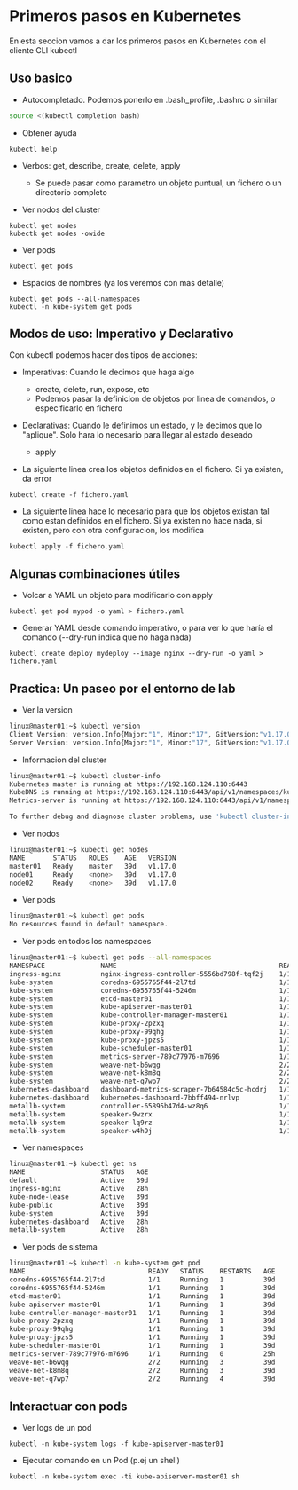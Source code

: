 # Primeros pasos en Kubernetes

En esta seccion vamos a dar los primeros pasos en Kubernetes con el cliente CLI kubectl

## Uso basico

  * Autocompletado. Podemos ponerlo en .bash_profile, .bashrc o similar

```bash
source <(kubectl completion bash)
```

  * Obtener ayuda

```
kubectl help
```

  * Verbos: get, describe, create, delete, apply
    * Se puede pasar como parametro un objeto puntual, un fichero o un directorio completo

  * Ver nodos del cluster

```
kubectl get nodes
kubectk get nodes -owide
```

  * Ver pods

```
kubectl get pods
```

  * Espacios de nombres (ya los veremos con mas detalle)

```
kubectl get pods --all-namespaces
kubectl -n kube-system get pods
```

## Modos de uso: Imperativo y Declarativo

Con kubectl podemos hacer dos tipos de acciones:

  * Imperativas: Cuando le decimos que haga algo
    * create, delete, run, expose, etc
    * Podemos pasar la definicion de objetos por linea de comandos, o especificarlo en fichero
  * Declarativas: Cuando le definimos un estado, y le decimos que lo "aplique". Solo hara lo necesario para llegar al estado deseado
    * apply

  * La siguiente linea crea los objetos definidos en el fichero. Si ya existen, da error

```
kubectl create -f fichero.yaml
```
  * La siguiente linea hace lo necesario para que los objetos existan tal como estan definidos en el fichero. Si ya existen no hace nada, si existen, pero con otra configuracion, los modifica

```
kubectl apply -f fichero.yaml
```

## Algunas combinaciones útiles

  * Volcar a YAML un objeto para modificarlo con apply

```
kubectl get pod mypod -o yaml > fichero.yaml
```

  * Generar YAML desde comando imperativo, o para ver lo que haría el comando (--dry-run indica que no haga nada)

```
kubectl create deploy mydeploy --image nginx --dry-run -o yaml > fichero.yaml
```

## Practica: Un paseo por el entorno de lab

  * Ver la version

```bash
linux@master01:~$ kubectl version 
Client Version: version.Info{Major:"1", Minor:"17", GitVersion:"v1.17.0", GitCommit:"70132b0f130acc0bed193d9ba59dd186f0e634cf", GitTreeState:"clean", BuildDate:"2019-12-07T21:20:10Z", GoVersion:"go1.13.4", Compiler:"gc", Platform:"linux/amd64"}
Server Version: version.Info{Major:"1", Minor:"17", GitVersion:"v1.17.0", GitCommit:"70132b0f130acc0bed193d9ba59dd186f0e634cf", GitTreeState:"clean", BuildDate:"2019-12-07T21:12:17Z", GoVersion:"go1.13.4", Compiler:"gc", Platform:"linux/amd64"}
```

  * Informacion del cluster

```bash
linux@master01:~$ kubectl cluster-info 
Kubernetes master is running at https://192.168.124.110:6443
KubeDNS is running at https://192.168.124.110:6443/api/v1/namespaces/kube-system/services/kube-dns:dns/proxy
Metrics-server is running at https://192.168.124.110:6443/api/v1/namespaces/kube-system/services/https:metrics-server:/proxy

To further debug and diagnose cluster problems, use 'kubectl cluster-info dump'.
```

  * Ver nodos

```bash
linux@master01:~$ kubectl get nodes
NAME       STATUS   ROLES    AGE   VERSION
master01   Ready    master   39d   v1.17.0
node01     Ready    <none>   39d   v1.17.0
node02     Ready    <none>   39d   v1.17.0
```

  * Ver pods

```bash
linux@master01:~$ kubectl get pods
No resources found in default namespace.
```

  * Ver pods en todos los namespaces

```bash
linux@master01:~$ kubectl get pods --all-namespaces
NAMESPACE              NAME                                         READY   STATUS    RESTARTS   AGE
ingress-nginx          nginx-ingress-controller-5556bd798f-tqf2j    1/1     Running   0          28h
kube-system            coredns-6955765f44-2l7td                     1/1     Running   1          39d
kube-system            coredns-6955765f44-5246m                     1/1     Running   1          39d
kube-system            etcd-master01                                1/1     Running   1          39d
kube-system            kube-apiserver-master01                      1/1     Running   1          39d
kube-system            kube-controller-manager-master01             1/1     Running   1          39d
kube-system            kube-proxy-2pzxq                             1/1     Running   1          39d
kube-system            kube-proxy-99qhg                             1/1     Running   1          39d
kube-system            kube-proxy-jpzs5                             1/1     Running   1          39d
kube-system            kube-scheduler-master01                      1/1     Running   1          39d
kube-system            metrics-server-789c77976-m7696               1/1     Running   0          25h
kube-system            weave-net-b6wqg                              2/2     Running   3          39d
kube-system            weave-net-k8m8q                              2/2     Running   3          39d
kube-system            weave-net-q7wp7                              2/2     Running   4          39d
kubernetes-dashboard   dashboard-metrics-scraper-7b64584c5c-hcdrj   1/1     Running   0          28h
kubernetes-dashboard   kubernetes-dashboard-7bbff494-nrlvp          1/1     Running   0          28h
metallb-system         controller-65895b47d4-wz8q6                  1/1     Running   0          28h
metallb-system         speaker-9wzrx                                1/1     Running   0          28h
metallb-system         speaker-lq9rz                                1/1     Running   0          28h
metallb-system         speaker-w4h9j                                1/1     Running   0          28h
```

  * Ver namespaces

```bash
linux@master01:~$ kubectl get ns
NAME                   STATUS   AGE
default                Active   39d
ingress-nginx          Active   28h
kube-node-lease        Active   39d
kube-public            Active   39d
kube-system            Active   39d
kubernetes-dashboard   Active   28h
metallb-system         Active   28h
```

  * Ver pods de sistema

```bash
linux@master01:~$ kubectl -n kube-system get pod
NAME                               READY   STATUS    RESTARTS   AGE
coredns-6955765f44-2l7td           1/1     Running   1          39d
coredns-6955765f44-5246m           1/1     Running   1          39d
etcd-master01                      1/1     Running   1          39d
kube-apiserver-master01            1/1     Running   1          39d
kube-controller-manager-master01   1/1     Running   1          39d
kube-proxy-2pzxq                   1/1     Running   1          39d
kube-proxy-99qhg                   1/1     Running   1          39d
kube-proxy-jpzs5                   1/1     Running   1          39d
kube-scheduler-master01            1/1     Running   1          39d
metrics-server-789c77976-m7696     1/1     Running   0          25h
weave-net-b6wqg                    2/2     Running   3          39d
weave-net-k8m8q                    2/2     Running   3          39d
weave-net-q7wp7                    2/2     Running   4          39d
```

## Interactuar con pods

  * Ver logs de un pod

```
kubectl -n kube-system logs -f kube-apiserver-master01
```

  * Ejecutar comando en un Pod (p.ej un shell)

```
kubectl -n kube-system exec -ti kube-apiserver-master01 sh 
```
